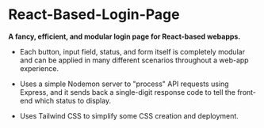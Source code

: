 # React-Based-Login-Page
 **A fancy, efficient, and modular login page for React-based webapps.**
 
- Each button, input field, status, and form itself is completely modular and can be applied in many different scenarios throughout a web-app experience.

- Uses a simple Nodemon server to "process" API requests using Express, and it sends back a single-digit response code to tell the front-end which status to display. 

- Uses Tailwind CSS to simplify some CSS creation and deployment.
